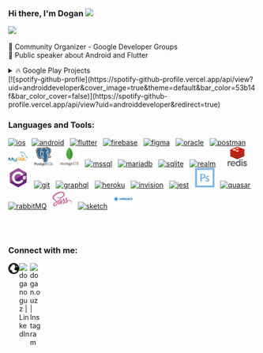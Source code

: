 
### Hi there, I'm Dogan <img width="29px" src="https://raw.githubusercontent.com/MartinHeinz/MartinHeinz/master/wave.gif" />

<img  width="450px" heigth="450px" src="https://doganoguz.dev/app.gif" />



🥳 Community Organizer - Google Developer Groups 
<br>
🎤 Public speaker about Android and Flutter 
<br>
<details>
  <summary>🔥  Google Play Projects</summary>

<!--START_SECTION:activity-->
🌍 [Dev. Profile](https://play.google.com/store/apps/dev?id=8686341603030191209) 
 
Popular Projects. 💯
1. ⚡ ️[Fenomen Wallpaper](https://play.google.com/store/apps/details?id=com.doganoguz.tictocwallpaper)
2. ❤️ [iHeart](https://play.google.com/store/apps/details?id=com.doganoguz.iheart) 
3. 🔎 [Yerli Malı Sorgula](https://play.google.com/store/apps/details?id=com.doganoguz.yerlimali) 

<!--END_SECTION:activity-->
 
</details>
[![spotify-github-profile](https://spotify-github-profile.vercel.app/api/view?uid=androiddeveloper&cover_image=true&theme=default&bar_color=53b14f&bar_color_cover=false)](https://spotify-github-profile.vercel.app/api/view?uid=androiddeveloper&redirect=true)

### Languages and Tools:


<p><a href="https://developer.apple.com/" target="_blank"><img alt="ios" src="https://developer.apple.com/assets/elements/icons/xcode-12/xcode-12-256x256_2x.png" style="height:40px; width:40px" /></a>&nbsp;&nbsp;&nbsp;<a href="https://source.android.com/setup/start/brands" target="_blank"><img alt="android" src="https://upload.wikimedia.org/wikipedia/commons/thumb/6/64/Android_logo_2019_%28stacked%29.svg/2346px-Android_logo_2019_%28stacked%29.svg.png" style="height:40px; width:40px" /></a>&nbsp;&nbsp;&nbsp;<a href="https://flutter.dev/" target="_blank"><img alt="flutter" src="https://cdn.icon-icons.com/icons2/2107/PNG/512/file_type_flutter_icon_130599.png" style="height:40px; width:40px" /></a>&nbsp;&nbsp;&nbsp;<a href="https://firebase.google.com/" target="_blank"><img alt="firebase" src="https://www.vectorlogo.zone/logos/firebase/firebase-icon.svg" style="height:40px; width:40px" /></a>&nbsp;&nbsp;&nbsp;<a href="https://www.figma.com/" target="_blank"><img alt="figma" src="https://www.vectorlogo.zone/logos/figma/figma-icon.svg" style="height:40px; width:40px" /></a>&nbsp;&nbsp;&nbsp;<a href="https://www.adobe.com/" target="_blank"><img alt="oracle" src="https://upload.wikimedia.org/wikipedia/commons/thumb/c/c2/Adobe_XD_CC_icon.svg/1200px-Adobe_XD_CC_icon.svg.png" style="height:40px; width:40px" /></a>&nbsp;&nbsp;&nbsp;<a href="https://postman.com" target="_blank"><img alt="postman" src="https://www.vectorlogo.zone/logos/getpostman/getpostman-icon.svg" style="height:40px; width:40px" /></a>&nbsp;&nbsp;&nbsp;<a href="https://www.mysql.com/" target="_blank"><img alt="mysql" src="https://raw.githubusercontent.com/devicons/devicon/master/icons/mysql/mysql-original-wordmark.svg" style="height:40px; width:40px" /></a>&nbsp;&nbsp;&nbsp;<a href="https://www.postgresql.org" target="_blank"><img alt="postgresql" src="https://raw.githubusercontent.com/devicons/devicon/master/icons/postgresql/postgresql-original-wordmark.svg" style="height:40px; width:40px" /></a>&nbsp; &nbsp;<a href="https://www.mongodb.com/" target="_blank"><img alt="mongodb" src="https://raw.githubusercontent.com/devicons/devicon/master/icons/mongodb/mongodb-original-wordmark.svg" style="height:40px; width:40px" /></a>&nbsp;&nbsp;&nbsp;<a href="https://www.microsoft.com/en-us/sql-server" target="_blank"><img alt="mssql" src="https://www.svgrepo.com/show/303229/microsoft-sql-server-logo.svg" style="height:40px; width:40px" /></a>&nbsp;&nbsp;&nbsp;<a href="https://mariadb.org/" target="_blank"><img alt="mariadb" src="https://www.vectorlogo.zone/logos/mariadb/mariadb-icon.svg" style="height:40px; width:40px" /></a>&nbsp;&nbsp;&nbsp;<a href="https://www.sqlite.org/" target="_blank"><img alt="sqlite" src="https://www.vectorlogo.zone/logos/sqlite/sqlite-icon.svg" style="height:40px; width:40px" /></a>&nbsp;&nbsp;&nbsp;<a href="https://realm.io/" target="_blank"><img alt="realm" src="https://raw.githubusercontent.com/bestofjs/bestofjs-webui/8665e8c267a0215f3159df28b33c365198101df5/public/logos/realm.svg" style="height:40px; width:40px" /></a>&nbsp;&nbsp;&nbsp;&nbsp;&nbsp;&nbsp;<a href="https://redis.io" target="_blank"><img alt="redis" src="https://raw.githubusercontent.com/devicons/devicon/master/icons/redis/redis-original-wordmark.svg" style="height:40px; width:40px" /></a>&nbsp;&nbsp;&nbsp;<a href="https://www.w3schools.com/cs/" target="_blank"><img alt="csharp" src="https://raw.githubusercontent.com/devicons/devicon/master/icons/csharp/csharp-original.svg" style="height:40px; width:40px" /></a>&nbsp;&nbsp;&nbsp;<a href="https://git-scm.com/" target="_blank"><img alt="git" src="https://www.vectorlogo.zone/logos/git-scm/git-scm-icon.svg" style="height:40px; width:40px" /></a>&nbsp;&nbsp;&nbsp;<a href="https://graphql.org" target="_blank"><img alt="graphql" src="https://www.vectorlogo.zone/logos/graphql/graphql-icon.svg" style="height:40px; width:40px" /></a>&nbsp;&nbsp;&nbsp;<a href="https://heroku.com" target="_blank"><img alt="heroku" src="https://www.vectorlogo.zone/logos/heroku/heroku-icon.svg" style="height:40px; width:40px" /></a>&nbsp; &nbsp;<a href="https://www.invisionapp.com/" target="_blank"><img alt="invision" src="https://www.vectorlogo.zone/logos/invisionapp/invisionapp-icon.svg" style="height:40px; width:40px" /></a>&nbsp;&nbsp;&nbsp;<a href="https://jestjs.io" target="_blank"><img alt="jest" src="https://www.vectorlogo.zone/logos/jestjsio/jestjsio-icon.svg" style="height:40px; width:40px" /></a>&nbsp;&nbsp;&nbsp;<a href="https://www.photoshop.com/en" target="_blank"><img alt="photoshop" src="https://raw.githubusercontent.com/devicons/devicon/master/icons/photoshop/photoshop-line.svg" style="height:40px; width:40px" /></a>&nbsp;&nbsp;&nbsp;<a href="https://quasar.dev/" target="_blank"><img alt="quasar" src="https://cdn.quasar.dev/logo/svg/quasar-logo.svg" style="height:40px; width:40px" /></a>&nbsp;&nbsp;&nbsp;<a href="https://www.rabbitmq.com" target="_blank"><img alt="rabbitMQ" src="https://www.vectorlogo.zone/logos/rabbitmq/rabbitmq-icon.svg" style="height:40px; width:40px" /></a>&nbsp;&nbsp;&nbsp;<a href="https://sass-lang.com" target="_blank"><img alt="sass" src="https://raw.githubusercontent.com/devicons/devicon/master/icons/sass/sass-original.svg" style="height:40px; width:40px" /></a>&nbsp;&nbsp;&nbsp;<a href="https://www.sketch.com/" target="_blank"><img alt="sketch" src="https://www.vectorlogo.zone/logos/sketchapp/sketchapp-icon.svg" style="height:40px; width:40px" /></a>&nbsp;&nbsp;&nbsp;<a href="https://webpack.js.org" target="_blank"><img alt="webpack" src="https://raw.githubusercontent.com/devicons/devicon/d00d0969292a6569d45b06d3f350f463a0107b0d/icons/webpack/webpack-original-wordmark.svg" style="height:40px; width:40px" /></a></p>

<br />
<br />  

### Connect with me:
[<img align="left" alt="doganoguzCOM" width="22px" src="https://raw.githubusercontent.com/iconic/open-iconic/master/svg/globe.svg" />][website] 
[<img align="left" alt="doganoguz | LinkedIn" width="22px" src="https://cdn.jsdelivr.net/npm/simple-icons@v3/icons/linkedin.svg" />][linkedin]
[<img align="left" alt="dogan.ouz | Instagram" width="22px" src="https://cdn.jsdelivr.net/npm/simple-icons@v3/icons/instagram.svg" />][instagram]

<br />

[website]: https://doganoguz.dev/
[linkedin]: https://www.linkedin.com/in/do%C4%9Fan-o%C4%9Fuz-4b3970118/
[instagram]: https://www.instagram.com/dogan.ouz/
[twitter]: https://twitter.com/doganouz 

